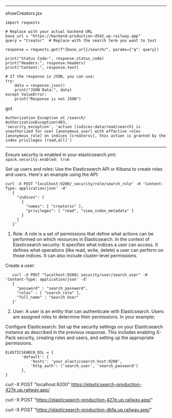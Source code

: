 



***
showCreators.jsx

```
import requests

# Replace with your actual backend URL
base_url = "https://backend-production-d542.up.railway.app"
query = "Creator"  # Replace with the search term you want to test

response = requests.get(f"{base_url}/search/", params={"q": query})

print("Status Code:", response.status_code)
print("Headers:", response.headers)
print("Content:", response.text)

# If the response is JSON, you can use:
try:
    data = response.json()
    print("JSON Data:", data)
except ValueError:
    print("Response is not JSON")
```

got
```
Authorization Exception at /search/
AuthorizationException(403,
'security_exception', 'action [indices:data/read/search] is unauthorized for user [anonymous_user] with effective roles [anonymous_role] on indices [creatorss], this action is granted by the index privileges [read,all]')
```



***
Ensure security is enabled in your elasticsearch.yml:
`xpack.security.enabled: true`

Set up users and roles:
Use the Elasticsearch API or Kibana to create roles and users. Here's an example using the API:
```   
curl -X POST "localhost:9200/_security/role/search_role" -H 'Content-Type: application/json' -d'
   {
     "indices": [
       {
         "names": [ "creatorss" ],
         "privileges": [ "read", "view_index_metadata" ]
       }
     ]
   }'
```
 
1. Role:
A role is a set of permissions that define what actions can be performed on which resources in Elasticsearch. In the context of Elasticsearch security:
It specifies what indices a user can access.
It defines what operations (like read, write, delete) a user can perform on those indices.
It can also include cluster-level permissions.

Create a user:
```
   curl -X POST "localhost:9200/_security/user/search_user" -H 'Content-Type: application/json' -d'
   {
     "password" : "search_password",
     "roles" : [ "search_role" ],
     "full_name" : "Search User"
   }'

```
2. User:
A user is an entity that can authenticate with Elasticsearch. Users are assigned roles to determine their permissions. In your example;

Configure Elasticsearch:
Set up the security settings on your Elasticsearch instance as described in the previous response. This includes enabling X-Pack security, creating roles and users, and setting up the appropriate permissions.

```   
ELASTICSEARCH_DSL = {
       'default': {
           'hosts': 'your_elasticsearch_host:9200',
           'http_auth': ('search_user', 'search_password')
       },
}
```



curl -X POST "localhost:9200"
https://elasticsearch-production-427e.up.railway.app/

curl -X POST "https://elasticsearch-production-427e.up.railway.app/"

curl -X POST "https://elasticsearch-production-dbfa.up.railway.app/"